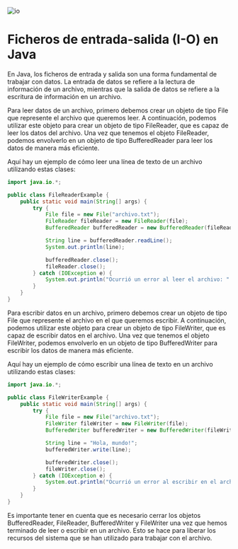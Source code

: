 ![io](https://user-images.githubusercontent.com/75398496/233704450-33afc495-0ad7-4c1a-a3c3-05d3df8295cd.png)

# Ficheros de entrada-salida (I-O) en Java
En Java, los ficheros de entrada y salida son una forma fundamental de trabajar con datos. La entrada de datos se refiere a la lectura de información de un archivo, mientras que la salida de datos se refiere a la escritura de información en un archivo.

Para leer datos de un archivo, primero debemos crear un objeto de tipo File que represente el archivo que queremos leer. A continuación, podemos utilizar este objeto para crear un objeto de tipo FileReader, que es capaz de leer los datos del archivo. Una vez que tenemos el objeto FileReader, podemos envolverlo en un objeto de tipo BufferedReader para leer los datos de manera más eficiente.

Aquí hay un ejemplo de cómo leer una línea de texto de un archivo utilizando estas clases:

```java
import java.io.*;

public class FileReaderExample {
    public static void main(String[] args) {
        try {
            File file = new File("archivo.txt");
            FileReader fileReader = new FileReader(file);
            BufferedReader bufferedReader = new BufferedReader(fileReader);

            String line = bufferedReader.readLine();
            System.out.println(line);

            bufferedReader.close();
            fileReader.close();
        } catch (IOException e) {
            System.out.println("Ocurrió un error al leer el archivo: " + e.getMessage());
        }
    }
}
```

Para escribir datos en un archivo, primero debemos crear un objeto de tipo File que represente el archivo en el que queremos escribir. A continuación, podemos utilizar este objeto para crear un objeto de tipo FileWriter, que es capaz de escribir datos en el archivo. Una vez que tenemos el objeto FileWriter, podemos envolverlo en un objeto de tipo BufferedWriter para escribir los datos de manera más eficiente.

Aquí hay un ejemplo de cómo escribir una línea de texto en un archivo utilizando estas clases:

```java
import java.io.*;

public class FileWriterExample {
    public static void main(String[] args) {
        try {
            File file = new File("archivo.txt");
            FileWriter fileWriter = new FileWriter(file);
            BufferedWriter bufferedWriter = new BufferedWriter(fileWriter);

            String line = "Hola, mundo!";
            bufferedWriter.write(line);

            bufferedWriter.close();
            fileWriter.close();
        } catch (IOException e) {
            System.out.println("Ocurrió un error al escribir en el archivo: " + e.getMessage());
        }
    }
}
```

Es importante tener en cuenta que es necesario cerrar los objetos BufferedReader, FileReader, BufferedWriter y FileWriter una vez que hemos terminado de leer o escribir en un archivo. Esto se hace para liberar los recursos del sistema que se han utilizado para trabajar con el archivo.
